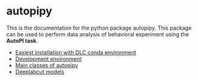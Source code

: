 # autopipy

This is the documentation for the python package autopipy. This package can be used to perform data analysis of behavioral experiment using the **AutoPI task**.


* [Easiest installation with DLC conda environment](easy_install.md)
* [Development environment](develop.md)
* [Main classes of autopipy](main_classes.md)
* [Deeplabcut models](dlc_models.md)


